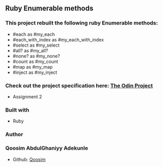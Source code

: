 ## Ruby Enumerable methods

### This project rebuilt the following ruby Enumerable methods:
  - #each as #my_each
  - #each_with_index as #my_each_with_index
  - #select as #my_select
  - #all? as #my_all?
  - #none? as #my_none?
  - #count as #my_count
  - #map as #my_map
  - #inject as #my_inject 

### Check out the project specification here: [The Odin Project](https://www.theodinproject.com/courses/ruby-programming/lessons/advanced-building-blocks#additional-resources)

* Assignment 2
### Built with
* Ruby
### Author
### Qoosim AbdulGhaniyy Adekunle
* Github: [Qoosim](https://github.com/Qoosim)